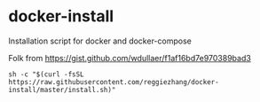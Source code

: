 # docker-install
Installation script for docker and docker-compose

Folk from https://gist.github.com/wdullaer/f1af16bd7e970389bad3

```shell
sh -c "$(curl -fsSL https://raw.githubusercontent.com/reggiezhang/docker-install/master/install.sh)"
```


